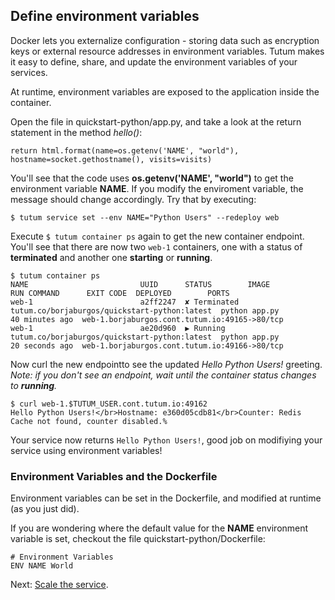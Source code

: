 ## Define environment variables

Docker lets you externalize configuration - storing data such as encryption keys or external resource addresses in environment variables. Tutum makes it easy to define, share, and update the environment variables of your services.

At runtime, environment variables are exposed to the application inside the container.

Open the file in quickstart-python/app.py, and take a look at the return statement in the method *hello()*:

```
return html.format(name=os.getenv('NAME', "world"), hostname=socket.gethostname(), visits=visits)
```

You'll see that the code uses **os.getenv('NAME', "world")** to get the environment variable **NAME**. If you modify the enviroment variable, the message should change accordingly. Try that by executing:

```
$ tutum service set --env NAME="Python Users" --redeploy web
```

Execute `$ tutum container ps` again to get the new container endpoint. You'll see that there are now two `web-1` containers, one with a status of **terminated** and another one **starting** or **running**.

```
$ tutum container ps
NAME                         UUID      STATUS        IMAGE                                          RUN COMMAND      EXIT CODE  DEPLOYED        PORTS
web-1                        a2ff2247  ✘ Terminated  tutum.co/borjaburgos/quickstart-python:latest  python app.py               40 minutes ago  web-1.borjaburgos.cont.tutum.io:49165->80/tcp
web-1                        ae20d960  ▶ Running     tutum.co/borjaburgos/quickstart-python:latest  python app.py               20 seconds ago  web-1.borjaburgos.cont.tutum.io:49166->80/tcp
```
Now curl the new endpointto see the updated *Hello Python Users!* greeting. *Note: if you don't see an endpoint, wait until the container status changes to **running**.*

```
$ curl web-1.$TUTUM_USER.cont.tutum.io:49162
Hello Python Users!</br>Hostname: e360d05cdb81</br>Counter: Redis Cache not found, counter disabled.%
```

Your service now returns `Hello Python Users!`, good job on modifiying your service using environment variables!

### Environment Variables and the Dockerfile

Environment variables can be set in the Dockerfile, and modified at runtime (as you just did). 

If you are wondering where the default value for the **NAME** environment variable is set, checkout the file quickstart-python/Dockerfile:

```
# Environment Variables
ENV NAME World
```

Next: [Scale the service](https://tutum.freshdesk.com/support/solutions/articles/5000539706).